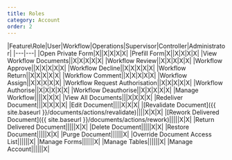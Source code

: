 ```yaml
---
title: Roles
category: Account
order: 2
---
```


|Feature\Role|User|Workflow|Operations|Supervisor|Controller|Administrator|
|---|---|
|Open Private Form|X||X|X|X|X|
|Prefill Form|X||X|X|X|X|
|View Workflow Documents||X|X|X|X|X|
|Workflow Review||X|X|X|X|X|
|Workflow Approve||X|X|X|X|X|
|Workflow Decline||X|X|X|X|X|
|Workflow Return||X|X|X|X|X|
|Workflow Comment||X|X|X|X|X|
|Workflow Assign||X|X|X|X|X|
|Workflow Request Authorisation||X|X|X|X|X|
|Workflow Authorise||X|X|X|X|X|
|Workflow Deauthorise||X|X|X|X|X|
|Manage Workflow||||X|X|X|
|View All Documents|||X|X|X|X|
|Redeliver Document|||X|X|X|X|
|Edit Document||||X|X|X|
|[Revalidate Document]({{ site.baseurl }}/documents/actions/revalidate)||||X|X|X|
|[Rework Delivered Document]({{ site.baseurl }}/documents/actions/rework)|||||X|X|
|Return Delivered Document|||||X|X|
|Delete Document|||||X|X|
|Restore Document|||||X|X|
|Purge Document||||||X|
|Override Document Access List||||||X|
|Manage Forms||||||X|
|Manage Tables||||||X|
|Manage Account||||||X|